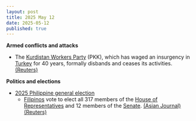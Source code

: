```yaml
---
layout: post
title: 2025 May 12
date: 2025-05-12
published: true
---
```



**Armed conflicts and attacks**

* The [Kurdistan Workers Party](https://en.wikipedia.org/wiki/Kurdistan_Workers_Party "Kurdistan Workers Party") (PKK), which has waged an insurgency in [Turkey](https://en.wikipedia.org/wiki/Turkey "Turkey") for 40 years, formally disbands and ceases its activities. [(Reuters)](https://www.reuters.com/world/middle-east/kurdish-pkk-dissolves-after-decades-struggle-with-turkey-news-agency-close-2025-05-12/)

**Politics and elections**

* [2025 Philippine general election](https://en.wikipedia.org/wiki/2025_Philippine_general_election "2025 Philippine general election")
  + [Filipinos](https://en.wikipedia.org/wiki/Filipinos "Filipinos") vote to elect all 317 members of the [House of Representatives](https://en.wikipedia.org/wiki/House_of_Representatives_of_the_Philippines "House of Representatives of the Philippines") and 12 members of the [Senate](https://en.wikipedia.org/wiki/Senate_of_the_Philippines "Senate of the Philippines"). [(Asian Journal)](https://asianjournal.com/philippines/philippines-2025-midterm-elections-high-stakes-shifting-alliances-a-test-of-leadership/) [(Reuters)](https://www.reuters.com/world/asia-pacific/philippines-votes-high-stakes-midterms-amid-marcos-duterte-showdown-2025-05-11/)
